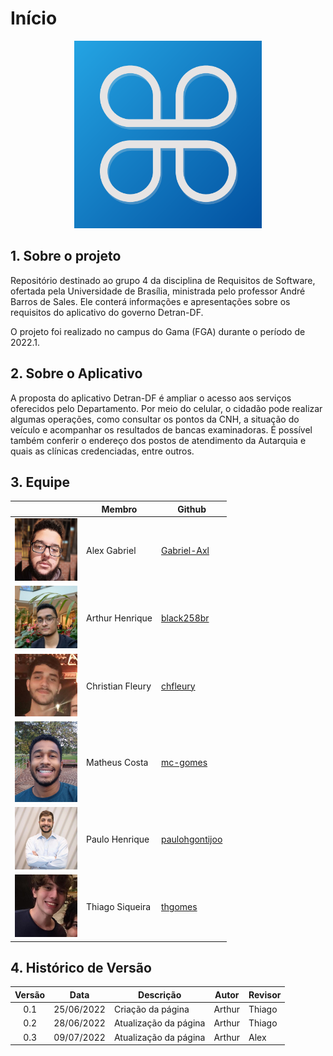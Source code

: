 # Início

<div align="center">
<img src = "/images/detrandf_logo.png" width="300"/>
</div>

## 1. Sobre o projeto
Repositório destinado ao grupo 4 da disciplina de Requisitos de Software, ofertada pela Universidade de Brasília, ministrada pelo professor André Barros de Sales. Ele conterá informações e apresentações sobre os requisitos do aplicativo do governo Detran-DF.

O projeto foi realizado no campus do Gama (FGA) durante o período de 2022.1.

## 2. Sobre o Aplicativo
A proposta do aplicativo Detran-DF é ampliar o acesso aos serviços oferecidos pelo Departamento. Por meio do celular, o cidadão pode realizar algumas operações, como consultar os pontos da CNH, a situação do veículo e acompanhar os resultados de bancas examinadoras. É possível também conferir o endereço dos postos de atendimento da Autarquia e quais as clínicas credenciadas, entre outros.

## 3. Equipe
<center>

|                                                | Membro           | Github                                              |
|------------------------------------------------|------------------|-----------------------------------------------------|
| <img src="./assets/alexx.jpg" width="100">     | Alex Gabriel     | [Gabriel-Axl](https://github.com/Gabriel-Axl)       |
| <img src="./assets/arthur.png" width="100">    | Arthur Henrique  | [black258br](https://github.com/black258br)         |
| <img src="./assets/christian.png" width="100"> | Christian Fleury | [chfleury](https://github.com/chfleury)             |  
| <img src="./assets/matheus.png" width="100">   | Matheus Costa    | [mc-gomes](https://github.com/mc-gomes)             |
| <img src="./assets/paulo.png" width="100">     | Paulo Henrique   | [paulohgontijoo](https://github.com/paulohgontijoo) |
| <img src="./assets/thiago.png" width="100">    | Thiago Siqueira  | [thgomes](https://github.com/thgomes)               |

</center>

## 4. Histórico de Versão

|  Versão   | Data | Descrição           | Autor  | Revisor|
|-----------|------|---------------------|--------|--------|
|<center>0.1| 25/06/2022 |Criação da página    | Arthur | Thiago |
|<center>0.2| 28/06/2022 |Atualização da página| Arthur | Thiago |
|<center>0.3| 09/07/2022 |Atualização da página| Arthur | Alex   |